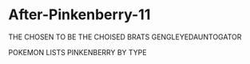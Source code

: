 # After-Pinkenberry-11

THE CHOSEN TO BE THE CHOISED BRATS GENGLEYEDAUNTOGATOR

POKEMON LISTS PINKENBERRY BY TYPE
